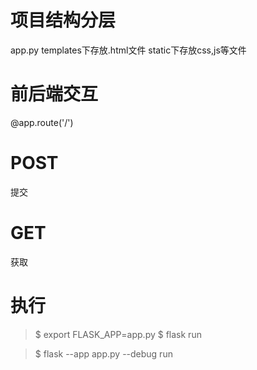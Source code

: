 项目结构分层
==========
app.py
templates下存放.html文件
static下存放css,js等文件

前后端交互
=========
@app.route('/')

POST
====
提交

GET
===
获取

执行
====
> $ export FLASK_APP=app.py
> $ flask run

> $ flask --app app.py --debug run